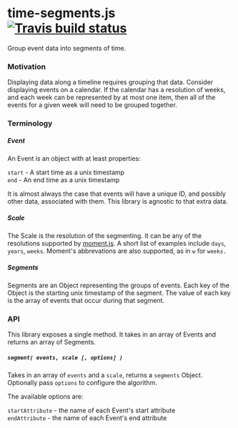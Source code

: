 # time-segments.js [![Travis build status](http://img.shields.io/travis/jmeas/time-segments.js.svg?style=flat)](https://travis-ci.org/jmeas/time-segments.js)

Group event data into segments of time.

### Motivation

Displaying data along a timeline requires grouping that data. Consider
displaying events on a calendar. If the calendar has a resolution of
weeks, and each week can be represented by at most one item,
then all of the events for a given week will need to be
grouped together.

### Terminology

##### Event

An Event is an object with at least properties:

`start` - A start time as a unix timestamp  
`end` - An end time as a unix timestamp

It is almost always the case that events will have a unique ID, and
possibly other data, associated with them. This library is agnostic
to that extra data.

##### Scale

The Scale is the resolution of the segmenting. It can be any of the
resolutions supported by [moment.js](http://momentjs.com/). A short
list of examples include `days`, `years`, `weeks`. Moment's abbrevations
are also supported, as in `w` for `weeks.`

##### Segments

Segments are an Object representing the groups of events. Each key of the Object
is the starting unix timestamp of the segment. The value of each key is the array
of events that occur during that segment.

### API

This library exposes a single method. It takes in an array of Events
and returns an array of Segments.

##### `segment( events, scale [, options] )`

Takes in an array of `events` and a `scale`, returns a `segments` Object.
Optionally pass `options` to configure the algorithm.

The available options are:

`startAttribute` - the name of each Event's start attribute  
`endAttribute` - the name of each Event's end attribute

